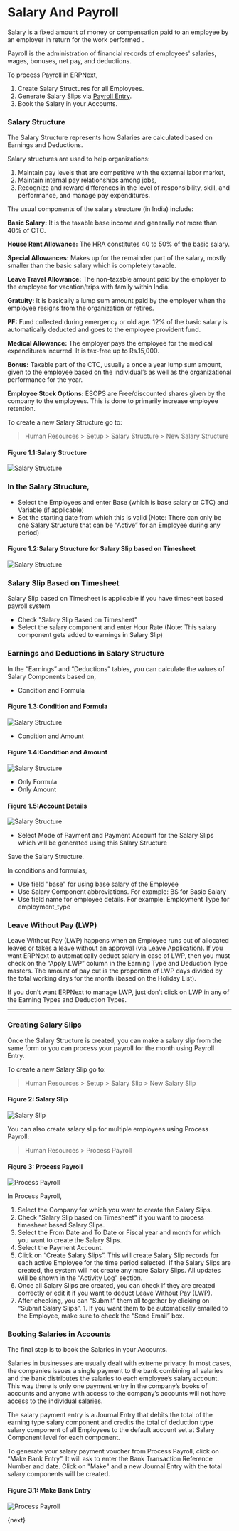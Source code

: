 # Salary And Payroll

Salary is a fixed amount of money or compensation paid to an employee by an employer in return for the work performed . 

Payroll is the administration of financial records of employees' salaries, wages, bonuses, net pay, and deductions.

To process Payroll in ERPNext,

  1. Create Salary Structures for all Employees.
  2. Generate Salary Slips via [Payroll Entry](/docs/user/manual/en/human-resources/payroll-entry.html).
  3. Book the Salary in your Accounts.

### Salary Structure

The Salary Structure represents how Salaries are calculated based on Earnings
and Deductions. 

Salary structures are used to help organizations:
  1. Maintain pay levels that are competitive with the external labor market,
  2. Maintain internal pay relationships among jobs,
  3. Recognize and reward differences in the level of responsibility, skill, and performance, and manage pay expenditures.

The usual components of the salary structure (in India) include:

__Basic Salary:__ It is the taxable base income and generally not more than 40% of CTC.

__House Rent Allowance:__ The HRA constitutes 40 to 50% of the basic salary.

__Special Allowances:__ Makes up for the remainder part of the salary, mostly smaller than the basic salary which is completely taxable.

__Leave Travel Allowance:__ The non-taxable amount paid by the employer to the employee for vacation/trips with family within India.

__Gratuity:__ It is basically a lump sum amount paid by the employer when the employee resigns from the organization or retires.

__PF:__ Fund collected during emergency or old age. 12% of the basic salary is automatically deducted and goes to the employee provident fund.

__Medical Allowance:__ The employer pays the employee for the medical expenditures incurred. It is tax-free up to Rs.15,000.

__Bonus:__ Taxable part of the CTC, usually a once a year lump sum amount, given to the employee based on the individual’s as well as the organizational performance for the year.

__Employee Stock Options:__ ESOPS are Free/discounted shares given by the company to the employees. This is done to primarily increase employee retention.

To create a new Salary Structure go to:

> Human Resources > Setup > Salary Structure > New Salary Structure

#### Figure 1.1:Salary Structure

<img class="screenshot" alt="Salary Structure" src="{{docs_base_url}}/assets/img/human-resources/salary-structure.png">

### In the Salary Structure,

  * Select the Employees and enter Base (which is base salary or CTC) and Variable (if applicable)
  * Set the starting date from which this is valid (Note: There can only be one Salary Structure that can be “Active” for an Employee during any period)

#### Figure 1.2:Salary Structure for Salary Slip based on Timesheet

<img class="screenshot" alt="Salary Structure" src="{{docs_base_url}}/assets/img/human-resources/salary-timesheet.png">
  
### Salary Slip Based on Timesheet 

Salary Slip based on Timesheet is applicable if you have timesheet based payroll system
  
  * Check "Salary Slip Based on Timesheet"
  * Select the salary component and enter Hour Rate (Note: This salary component gets added to earnings in Salary Slip)
  
### Earnings and Deductions in Salary Structure 

In the “Earnings” and “Deductions” tables, you can calculate the values of Salary Components based on,

  * Condition and Formula

#### Figure 1.3:Condition and Formula

<img class="screenshot" alt="Salary Structure" src="{{docs_base_url}}/assets/img/human-resources/condition-formula.png">

  * Condition and Amount
  
#### Figure 1.4:Condition and Amount

<img class="screenshot" alt="Salary Structure" src="{{docs_base_url}}/assets/img/human-resources/condition-amount.png">  

  * Only Formula  
  * Only Amount
  
#### Figure 1.5:Account Details

<img class="screenshot" alt="Salary Structure" src="{{docs_base_url}}/assets/img/human-resources/salary-structure-account.png">  

  * Select Mode of Payment and Payment Account for the Salary Slips which will be generated using this Salary Structure
  
Save the Salary Structure.

In conditions and formulas, 

  * Use field "base" for using base salary of the Employee
  * Use Salary Component abbreviations. For example: BS for Basic Salary
  * Use field name for employee details. For example: Employment Type for employment_type

### Leave Without Pay (LWP)

Leave Without Pay (LWP) happens when an Employee runs out of allocated leaves
or takes a leave without an approval (via Leave Application). If you want
ERPNext to automatically deduct salary in case of LWP, then you must check on
the “Apply LWP” column in the Earning Type and Deduction Type masters. The
amount of pay cut is the proportion of LWP days divided by the total working
days for the month (based on the Holiday List).

If you don’t want ERPNext to manage LWP, just don’t click on LWP in any of the
Earning Types and Deduction Types.


* * *

### Creating Salary Slips

Once the Salary Structure is created, you can make a salary slip from the same
form or you can process your payroll for the month using Payroll Entry.

To create a new Salary Slip go to:

> Human Resources > Setup > Salary Slip > New Salary Slip

#### Figure 2: Salary Slip

<img class="screenshot" alt="Salary Slip" src="{{docs_base_url}}/assets/img/human-resources/salary-slip.png">


You can also create salary slip for multiple employees using Process Payroll:

> Human Resources > Process Payroll

#### Figure 3: Process Payroll

<img class="screenshot" alt="Process Payroll" src="{{docs_base_url}}/assets/img/human-resources/process-payroll.png">

In Process Payroll,

  1. Select the Company for which you want to create the Salary Slips.
  2. Check "Salary Slip based on Timesheet" if you want to process timesheet based Salary Slips.
  3. Select the From Date and To Date or Fiscal year and month for which you want to create the Salary Slips.
  3. Select the Payment Account.
  3. Click on “Create Salary Slips”. This will create Salary Slip records for each active Employee for the time period selected. If the Salary Slips are created, the system will not create any more Salary Slips. All updates will be shown in the “Activity Log” section.
  4. Once all Salary Slips are created, you can check if they are created correctly or edit it if you want to deduct Leave Without Pay (LWP).
  5. After checking, you can “Submit” them all together by clicking on “Submit Salary Slips”. 1. If you want them to be automatically emailed to the Employee, make sure to check the “Send Email” box.

### Booking Salaries in Accounts

The final step is to book the Salaries in your Accounts.

Salaries in businesses are usually dealt with extreme privacy. In most cases,
the companies issues a single payment to the bank combining all salaries and
the bank distributes the salaries to each employee’s salary account. This way
there is only one payment entry in the company’s books of accounts and anyone
with access to the company’s accounts will not have access to the individual
salaries.

The salary payment entry is a Journal Entry that debits the total of the
earning type salary component and credits the total of deduction type salary 
component of all Employees to the default account set at Salary Component level 
for each component.

To generate your salary payment voucher from Process Payroll, click on
“Make Bank Entry”. It will ask to enter the Bank Transaction Reference Number and date.
Click on "Make" and a new Journal Entry with the total salary components will be
created.

#### Figure 3.1: Make Bank Entry

<img class="screenshot" alt="Process Payroll" src="{{docs_base_url}}/assets/img/human-resources/bank-entry.png">



{next}
